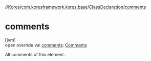 //[Kores](../../../index.md)/[com.koresframework.kores.base](../index.md)/[ClassDeclaration](index.md)/[comments](comments.md)

# comments

[jvm]\
open override val [comments](comments.md): [Comments](../../com.koresframework.kores.base.comment/-comments/index.md)

All comments of this element.
